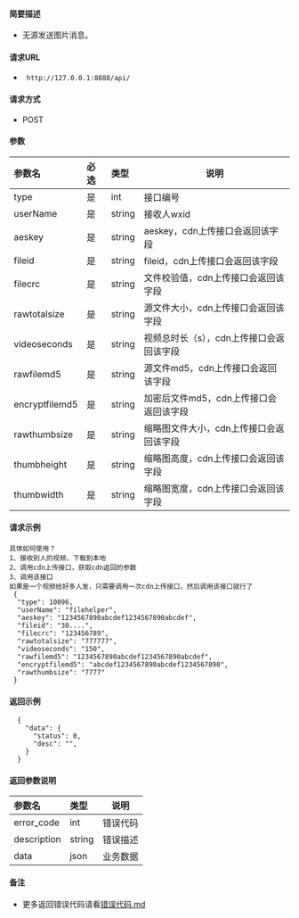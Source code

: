 

#### 简要描述

- 无源发送图片消息。

#### 请求URL

- ` http://127.0.0.1:8888/api/`

#### 请求方式

- POST

#### 参数

| 参数名            | 必选 | 类型     | 说明                     |   
|:---------------|:---|:-------|------------------------|   
| type           | 是  | int    | 接口编号                   |   
| userName       | 是  | string | 接收人wxid                |   
| aeskey         | 是  | string | aeskey，cdn上传接口会返回该字段   |   
| fileid         | 是  | string | fileid，cdn上传接口会返回该字段   |   
| filecrc        | 是  | string | 文件校验值，cdn上传接口会返回该字段    |   
| rawtotalsize   | 是  | string | 源文件大小，cdn上传接口会返回该字段    |   
| videoseconds   | 是  | string | 视频总时长（s），cdn上传接口会返回该字段 |   
| rawfilemd5     | 是  | string | 源文件md5，cdn上传接口会返回该字段   |   
| encryptfilemd5 | 是  | string | 加密后文件md5，cdn上传接口会返回该字段 |   
| rawthumbsize   | 是  | string | 缩略图文件大小，cdn上传接口会返回该字段  |   
| thumbheight    | 是  | string | 缩略图高度，cdn上传接口会返回该字段    |   
| thumbwidth     | 是  | string | 缩略图宽度，cdn上传接口会返回该字段    |   

#### 请求示例

```
具体如何使用？
1、接收别人的视频，下载到本地
2、调用cdn上传接口，获取cdn返回的参数
3、调用该接口
如果是一个视频给好多人发，只需要调用一次cdn上传接口，然后调用该接口就行了
 {
  "type": 10096,
  "userName": "filehelper",
  "aeskey": "1234567890abcdef1234567890abcdef",
  "fileid": "30....",
  "filecrc": "123456789",
  "rawtotalsize": "777777",
  "videoseconds": "150",
  "rawfilemd5": "1234567890abcdef1234567890abcdef",
  "encryptfilemd5": "abcdef1234567890abcdef1234567890",
  "rawthumbsize": "7777"
 }
```

#### 返回示例

``` 
  {
    "data": {
      "status": 0,
      "desc": "",
    }
  }
```

#### 返回参数说明

| 参数名         | 类型     | 说明   |   
|:------------|:-------|------|   
| error_code  | int    | 错误代码 |   
| description | string | 错误描述 |   
| data        | json   | 业务数据 |   

#### 备注

- 更多返回错误代码请看[错误代码.md](../错误代码.md)






